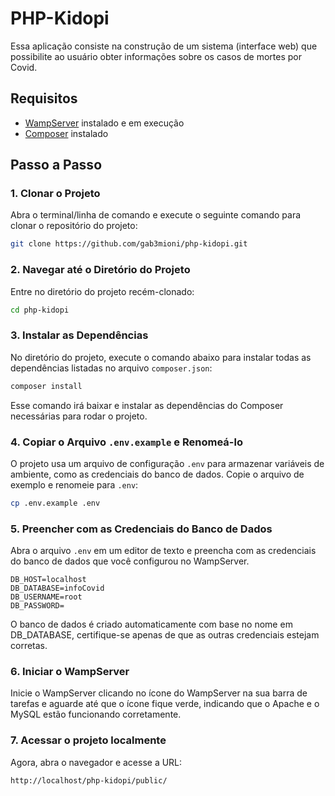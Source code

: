 # PHP-Kidopi

Essa aplicação consiste na construção de um sistema (interface web) que possibilite ao usuário obter informações sobre os casos de mortes por Covid.

## Requisitos

- [WampServer](https://www.wampserver.com/) instalado e em execução
- [Composer](https://getcomposer.org/) instalado

## Passo a Passo

### 1. Clonar o Projeto

Abra o terminal/linha de comando e execute o seguinte comando para clonar o repositório do projeto:

```bash
git clone https://github.com/gab3mioni/php-kidopi.git
```

### 2. Navegar até o Diretório do Projeto

Entre no diretório do projeto recém-clonado:

```bash
cd php-kidopi
```

### 3. Instalar as Dependências

No diretório do projeto, execute o comando abaixo para instalar todas as dependências listadas no arquivo `composer.json`:

```bash
composer install
```

Esse comando irá baixar e instalar as dependências do Composer necessárias para rodar o projeto.

### 4. Copiar o Arquivo `.env.example` e Renomeá-lo

O projeto usa um arquivo de configuração `.env` para armazenar variáveis de ambiente, como as credenciais do banco de dados. Copie o arquivo de exemplo e renomeie para `.env`:

```bash
cp .env.example .env
```

### 5. Preencher com as Credenciais do Banco de Dados

Abra o arquivo `.env` em um editor de texto e preencha com as credenciais do banco de dados que você configurou no WampServer.

```plaintext
DB_HOST=localhost           
DB_DATABASE=infoCovid       
DB_USERNAME=root           
DB_PASSWORD=    
```

O banco de dados é criado automaticamente com base no nome em DB_DATABASE, certifique-se apenas de que as outras credenciais estejam corretas.

### 6. Iniciar o WampServer

Inicie o WampServer clicando no ícone do WampServer na sua barra de tarefas e aguarde até que o ícone fique verde, indicando que o Apache e o MySQL estão funcionando corretamente.

### 7. Acessar o projeto localmente

Agora, abra o navegador e acesse a URL:

```plaintext
http://localhost/php-kidopi/public/
```